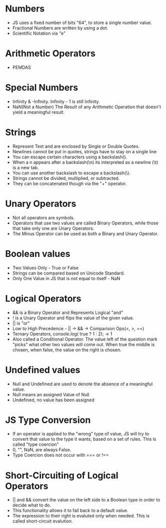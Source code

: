 # Numbers
- JS uses a fixed number of bits "64", to store a single number value.
- Fractional Numbers are written by using a dot.
- Scientific Notation via "e"

# Arithmetic Operators
- PEMDAS

# Special Numbers
- Infinity & -Infinity. Infinity - 1 is still Infinity.
- NaN(Not a Number) The Result of any Arithmetic Operation that doesn't yield a meaningful result.

# Strings
- Represent Text and are enclosed by Single or Double Quotes.
- Newlines cannot be put in quotes, strings have to stay on a single line
- You can escape certain characters using a backslash(\).
- When a n appears after a backslash(\n) its interpreted as a newline (\t) is a new tab.
- You can use another backslash to escape a backslash(\\).
- Strings cannot be divided, multiplied, or subtracted.
- They can be concatenated though via the "+" operator.

# Unary Operators
- Not all operators are symbols.
- Operators that use two values are called Binary Operators, while those that take only one are Unary Operators.
- The Minus Operator can be used as both a Binary and Unary Operator.

# Boolean values
- Two Values Only - True or False
- Strings can be compared based on Unicode Standard.
- Only One Value in JS that is not equal to itself - NaN

# Logical Operators
- && is a Binary Operator and Represents Logical "and"
- ! is a Unary Operator and flips the value of the given value.
- || is "or"
- Low to High Precedence - || -> && -> Comparison Ops(<, >, ==)
- Ternary Operators, console.log( true ? 1 : 2); -> 1
- Also called a Conditional Operator. The value left of the question mark "picks" what other two values will come out. When true the middle is chosen, when false, the value on the right is chosen.

# Undefined values
- Null and Undefined are used to denote the absence of a meaningful value.
- Null means an assigned Value of Null
- Undefined, no value has been assigned

# JS Type Conversion
- If an operator is applied to the "wrong" type of value, JS will try to convert that value to the type it wants, based on a set of rules. This is called "type coercion"
- 0, "", NaN, are always False.
- Type Coercion does not occur with === or !==

# Short-Circuiting of Logical Operators
- || and && convert the value on the left side to a Boolean type in order to decide what to do.
- This functionality allows it to fall back to a default value.
- The expression to their right is evaluted only when needed. This is called short-circuit evalution.
